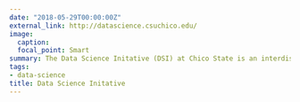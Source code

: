 ```yaml
---
date: "2018-05-29T00:00:00Z"
external_link: http://datascience.csuchico.edu/
image:
  caption: 
  focal_point: Smart
summary: The Data Science Initative (DSI) at Chico State is an interdisiplinary community that provides support and training for Data Science endeavors. The DSI offers a centralized location for information sharing and networking; workshops and community coding sessions to obtain, maintain, share, and enhance relevant skills, knowledge, and abilities; provide a comprehensive overview of data science related curriculum connecting researchers and students; and to connect community partners with campus resources.
tags:
- data-science
title: Data Science Initative
---
```

